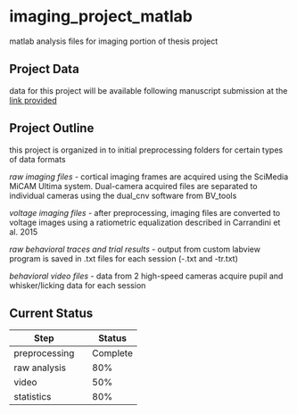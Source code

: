 # imaging_project_matlab
matlab analysis files for imaging portion of thesis project



## Project Data

data for this project will be available following manuscript submission at the [link provided](https://www.google.com)

## Project Outline

this project is organized in to initial preprocessing folders for certain types of data formats

_raw imaging files_ - cortical imaging frames are acquired using the SciMedia MiCAM Ultima system. Dual-camera acquired files are separated to individual cameras using the dual_cnv software from BV_tools

_voltage imaging files_ - after preprocessing, imaging files are converted to voltage images using a ratiometric equalization described in Carrandini et al. 2015

_raw behavioral traces and trial results_ - output from custom labview program is saved in .txt files for each session (-.txt and -tr.txt)

_behavioral video files_ - data from 2 high-speed cameras acquire pupil and whisker/licking data for each session

## Current Status

| Step         |   | Status        |
| ------------ | - | ------------- |
| preprocessing|   | Complete      |
| raw analysis |   | 80%           |
| video        |   | 50%           |
| statistics   |   | 80%           |

